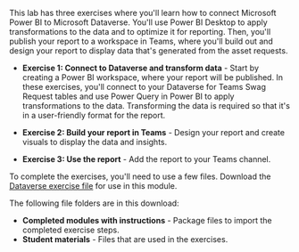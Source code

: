 This lab has three exercises where you'll learn how to connect Microsoft Power BI to Microsoft Dataverse. You'll use Power BI Desktop to apply transformations to the data and to optimize it for reporting. Then, you'll publish your report to a workspace in Teams, where you'll build out and design your report to display data that's generated from the asset requests.

- **Exercise 1: Connect to Dataverse and transform data** - Start by creating a Power BI workspace, where your report will be published. In these exercises, you'll connect to your Dataverse for Teams Swag Request tables and use Power Query in Power BI to apply transformations to the data. Transforming the data is required so that it's in a user-friendly format for the report.

- **Exercise 2: Build your report in Teams** - Design your report and create visuals to display the data and insights.

- **Exercise 3: Use the report** - Add the report to your Teams channel.

To complete the exercises, you'll need to use a few files. Download the [Dataverse exercise file](https://github.com/MicrosoftDocs/mslearn-developer-tools-power-platform/raw/master/in-a-day/dataverse/dataverse-teams-exercise-files.zip) for use in this module. 

The following file folders are in this download:

- **Completed modules with instructions** - Package files to import the completed exercise steps. 
- **Student materials** - Files that are used in the exercises.
